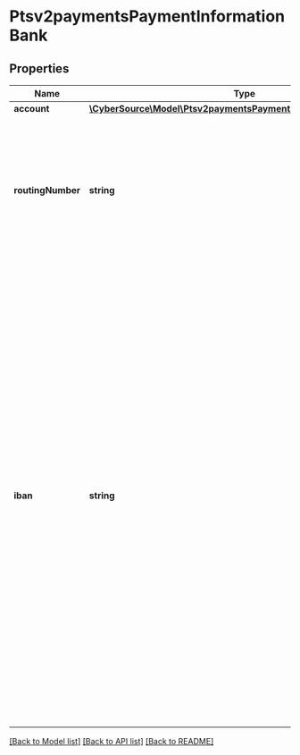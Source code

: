 # Ptsv2paymentsPaymentInformationBank

## Properties
Name | Type | Description | Notes
------------ | ------------- | ------------- | -------------
**account** | [**\CyberSource\Model\Ptsv2paymentsPaymentInformationBankAccount**](Ptsv2paymentsPaymentInformationBankAccount.md) |  | [optional] 
**routingNumber** | **string** | Bank routing number. This is also called the _transit number_.  For details, see &#x60;ecp_rdfi&#x60; request field description in the [Electronic Check Services Using the SCMP API Guide.](https://apps.cybersource.com/library/documentation/dev_guides/EChecks_SCMP_API/html/) | [optional] 
**iban** | **string** | International Bank Account Number (IBAN) for the bank account. For some countries you can provide this number instead of the traditional bank account information. You can use this field only when scoring a direct debit transaction.  For all possible values, see the &#x60;bank_iban&#x60; field description in the _Decision Manager Using the SCMP API Developer Guide_ on the [CyberSource Business Center.](https://ebc2.cybersource.com/ebc2/) Click **Decision Manager** &gt; **Documentation** &gt; **Guides** &gt; _Decision Manager Using the SCMP API Developer Guide_ (PDF link). | [optional] 

[[Back to Model list]](../README.md#documentation-for-models) [[Back to API list]](../README.md#documentation-for-api-endpoints) [[Back to README]](../README.md)


